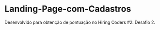 # Landing-Page-com-Cadastros
Desenvolvido para obtenção de pontuação no Hiring Coders #2. Desafio 2.
